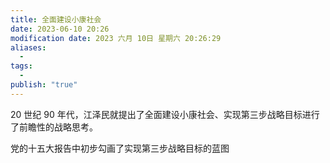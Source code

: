 ```yaml
---
title: 全面建设小康社会
date: 2023-06-10 20:26
modification date: 2023 六月 10日 星期六 20:26:29
aliases:
  - 
tags:
  - 
publish: "true"
---
```


20 世纪 90 年代，江泽民就提出了全面建设小康社会、实现第三步战略目标进行了前瞻性的战略思考。

党的十五大报告中初步勾画了实现第三步战略目标的蓝图
